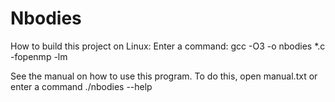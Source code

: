 # Nbodies
How to build this project on Linux: 
Enter a command: gcc -O3 -o nbodies *.c -fopenmp -lm 

See the manual on how to use this program. To do this, open manual.txt or 
enter a command ./nbodies --help
